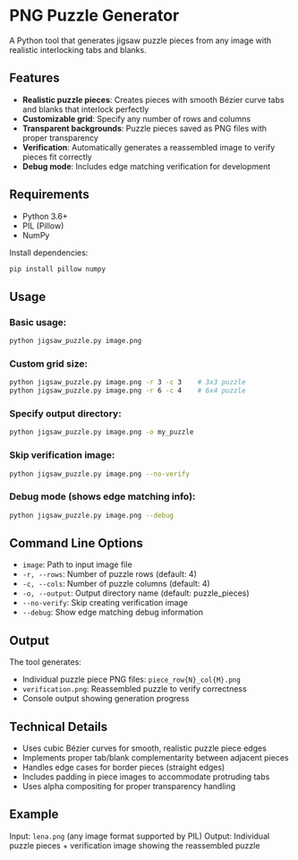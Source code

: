 # PNG Puzzle Generator

A Python tool that generates jigsaw puzzle pieces from any image with realistic interlocking tabs and blanks.

## Features

- **Realistic puzzle pieces**: Creates pieces with smooth Bézier curve tabs and blanks that interlock perfectly
- **Customizable grid**: Specify any number of rows and columns
- **Transparent backgrounds**: Puzzle pieces saved as PNG files with proper transparency
- **Verification**: Automatically generates a reassembled image to verify pieces fit correctly
- **Debug mode**: Includes edge matching verification for development

## Requirements

- Python 3.6+
- PIL (Pillow)
- NumPy

Install dependencies:
```bash
pip install pillow numpy
```

## Usage

### Basic usage:
```bash
python jigsaw_puzzle.py image.png
```

### Custom grid size:
```bash
python jigsaw_puzzle.py image.png -r 3 -c 3    # 3x3 puzzle
python jigsaw_puzzle.py image.png -r 6 -c 4    # 6x4 puzzle
```

### Specify output directory:
```bash
python jigsaw_puzzle.py image.png -o my_puzzle
```

### Skip verification image:
```bash
python jigsaw_puzzle.py image.png --no-verify
```

### Debug mode (shows edge matching info):
```bash
python jigsaw_puzzle.py image.png --debug
```

## Command Line Options

- `image`: Path to input image file
- `-r, --rows`: Number of puzzle rows (default: 4)
- `-c, --cols`: Number of puzzle columns (default: 4)
- `-o, --output`: Output directory name (default: puzzle_pieces)
- `--no-verify`: Skip creating verification image
- `--debug`: Show edge matching debug information

## Output

The tool generates:
- Individual puzzle piece PNG files: `piece_row{N}_col{M}.png`
- `verification.png`: Reassembled puzzle to verify correctness
- Console output showing generation progress

## Technical Details

- Uses cubic Bézier curves for smooth, realistic puzzle piece edges
- Implements proper tab/blank complementarity between adjacent pieces
- Handles edge cases for border pieces (straight edges)
- Includes padding in piece images to accommodate protruding tabs
- Uses alpha compositing for proper transparency handling

## Example

Input: `lena.png` (any image format supported by PIL)
Output: Individual puzzle pieces + verification image showing the reassembled puzzle
